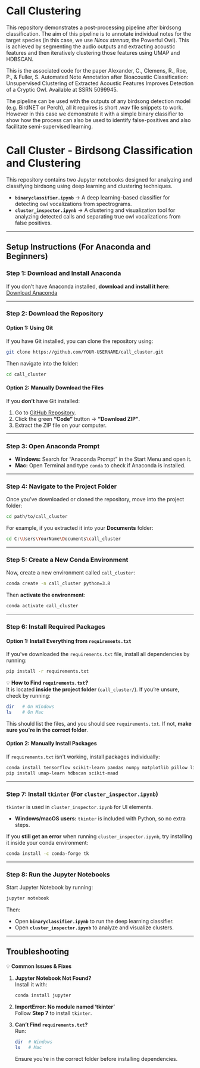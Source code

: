 # Call Clustering

This repository demonstrates a post-processing pipeline after birdsong classification. The aim of this pipeline is to annotate individual notes for the target species (in this case, we use _Ninox strenua_, the Powerful Owl). This is achieved by segmenting the audio outputs and extracting acoustic features and then iteratively clustering those features using UMAP and HDBSCAN.

This is the associated code for the paper Alexander, C., Clemens, R., Roe, P., & Fuller, S. Automated Note Annotation after Bioacoustic Classification: Unsupervised Clustering of Extracted Acoustic Features Improves Detection of a Cryptic Owl. Available at SSRN 5099945.

The pipeline can be used with the outputs of any birdsong detection model (e.g. BirdNET or Perch), all it requires is short .wav file snippets to work. However in this case we demonstrate it with a simple binary classifier to show how the process can also be used to identify false-positives and also facilitate semi-supervised learning. 

# **Call Cluster - Birdsong Classification and Clustering**

This repository contains two Jupyter notebooks designed for analyzing and classifying birdsong using deep learning and clustering techniques.

- **`binaryclassifier.ipynb`** → A deep learning-based classifier for detecting owl vocalizations from spectrograms.
- **`cluster_inspector.ipynb`** → A clustering and visualization tool for analyzing detected calls and separating true owl vocalizations from false positives.

---

## **Setup Instructions (For Anaconda and Beginners)**

### **Step 1: Download and Install Anaconda**
If you don’t have Anaconda installed, **download and install it here**:  
[Download Anaconda](https://www.anaconda.com/products/distribution)

---

### **Step 2: Download the Repository**
#### **Option 1: Using Git**
If you have Git installed, you can clone the repository using:

```bash
git clone https://github.com/YOUR-USERNAME/call_cluster.git
```

Then navigate into the folder:

```bash
cd call_cluster
```

#### **Option 2: Manually Download the Files**
If you **don’t** have Git installed:
1. Go to [GitHub Repository](https://github.com/YOUR-USERNAME/call_cluster).
2. Click the green **“Code”** button → **“Download ZIP”**.
3. Extract the ZIP file on your computer.

---

### **Step 3: Open Anaconda Prompt**
- **Windows:** Search for “Anaconda Prompt” in the Start Menu and open it.  
- **Mac:** Open Terminal and type `conda` to check if Anaconda is installed.

---

### **Step 4: Navigate to the Project Folder**
Once you’ve downloaded or cloned the repository, move into the project folder:

```bash
cd path/to/call_cluster
```

For example, if you extracted it into your **Documents** folder:

```bash
cd C:\Users\YourName\Documents\call_cluster
```

---

### **Step 5: Create a New Conda Environment**
Now, create a new environment called `call_cluster`:

```bash
conda create -n call_cluster python=3.8
```

Then **activate the environment**:

```bash
conda activate call_cluster
```

---

### **Step 6: Install Required Packages**
#### **Option 1: Install Everything from `requirements.txt`**
If you've downloaded the `requirements.txt` file, install all dependencies by running:

```bash
pip install -r requirements.txt
```

💡 **How to Find `requirements.txt`?**  
It is located **inside the project folder** (`call_cluster/`). If you’re unsure, check by running:

```bash
dir   # On Windows
ls    # On Mac
```

This should list the files, and you should see `requirements.txt`. If not, **make sure you're in the correct folder**.

#### **Option 2: Manually Install Packages**
If `requirements.txt` isn't working, install packages individually:

```bash
conda install tensorflow scikit-learn pandas numpy matplotlib pillow librosa soundfile sounddevice
pip install umap-learn hdbscan scikit-maad
```

---

### **Step 7: Install `tkinter` (For `cluster_inspector.ipynb`)**
`tkinter` is used in `cluster_inspector.ipynb` for UI elements.

- **Windows/macOS users:** `tkinter` is included with Python, so no extra steps.

If you **still get an error** when running `cluster_inspector.ipynb`, try installing it inside your conda environment:

```bash
conda install -c conda-forge tk
```

---

### **Step 8: Run the Jupyter Notebooks**
Start Jupyter Notebook by running:

```bash
jupyter notebook
```

Then:
- Open **`binaryclassifier.ipynb`** to run the deep learning classifier.
- Open **`cluster_inspector.ipynb`** to analyze and visualize clusters.

---

## **Troubleshooting**
💡 **Common Issues & Fixes**
1. **Jupyter Notebook Not Found?**  
   Install it with:
   ```bash
   conda install jupyter
   ```

2. **ImportError: No module named ‘tkinter’**  
   Follow **Step 7** to install `tkinter`.

3. **Can’t Find `requirements.txt`?**  
   Run:
   ```bash
   dir  # Windows
   ls   # Mac
   ```
   Ensure you’re in the correct folder before installing dependencies.

